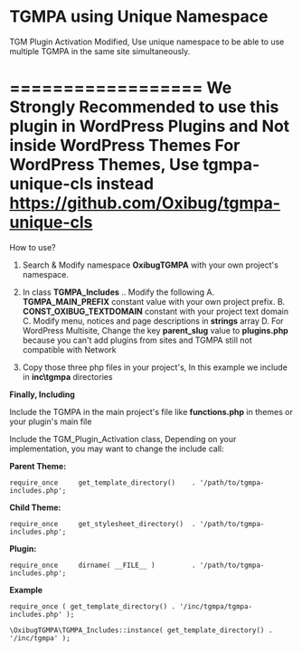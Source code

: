 # TGMPA using Unique Namespace
TGM Plugin Activation Modified, Use unique namespace to be able to use multiple TGMPA in the same site simultaneously. 

==================
We Strongly Recommended to use this plugin in WordPress Plugins and Not inside WordPress Themes
For WordPress Themes, Use tgmpa-unique-cls instead
https://github.com/Oxibug/tgmpa-unique-cls
==================

How to use?

1. Search & Modify namespace **OxibugTGMPA** with your own project's namespace.

2. In class **TGMPA_Includes** .. Modify the following
  A. **TGMPA_MAIN_PREFIX** constant value with your own project prefix.
  B. **CONST_OXIBUG_TEXTDOMAIN** constant with your project text domain
  C. Modify menu, notices and page descriptions in **strings** array
  D. For WordPress Multisite, Change the key **parent_slug** value to **plugins.php** because you can't add plugins from sites and TGMPA still not compatible with Network
  
3. Copy those three php files in your project's, In this example we include in **inc\tgmpa** directories

**Finally, Including**

Include the TGMPA in the main project's file like **functions.php** in themes or your plugin's main file

Include the TGM_Plugin_Activation class, Depending on your implementation, you may want to change the include call:
 
**Parent Theme:**

`require_once     get_template_directory()    . '/path/to/tgmpa-includes.php';`
 
**Child Theme:**

`require_once     get_stylesheet_directory()  . '/path/to/tgmpa-includes.php';`
 
**Plugin:**

`require_once     dirname( __FILE__ )         . '/path/to/tgmpa-includes.php';`
 
**Example**

`require_once ( get_template_directory() . '/inc/tgmpa/tgmpa-includes.php' );`

`\OxibugTGMPA\TGMPA_Includes::instance( get_template_directory() . '/inc/tgmpa' );`

